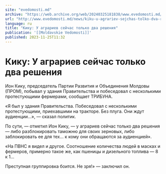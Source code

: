 ```yaml
---
site: "evedomosti.md"
archive: "https://web.archive.org/web/20240325181838/www.evedomosti.md/news/kiku-u-agrariev-sejchas-tolko-dva-resheniya"
url: "http://www.evedomosti.md/news/kiku-u-agrariev-sejchas-tolko-dva-resheniya"
language: ru
title: "Кику: У аграриев сейчас только два решения"
publication: '[[Moldavskie Vedomosti]]'
published: 2023-11-25T11:32
---
```


# Кику: У аграриев сейчас только два решения

Ион Кику, председатель Партии Развития и Объединения Молдовы (ПРОМ), побывал у здания Правительства и побеседовал с несколькими протестующими фермерами, сообщает ТРИБУНА.

«Я был у здания Правительства. Побеседовал с несколькими протестующими, приехавшими на тракторе. Без плуга. Они ждут аудиенции…», — сказал политик.

По сути, — отметил Ион Кику, — у аграриев сейчас только два решения — либо разблокировать таможню для своих зерновых, либо заблокировать ее для тех… к кому они обращаются за аудиенцией».

«На ПВНС я видел и другое. Соотношение количества людей в масках и фермеров, примерно такое же, как пшеницы и дизельного топлива — 8 к 1…

Преступная группировка боится. Не зря!» — заключил он.